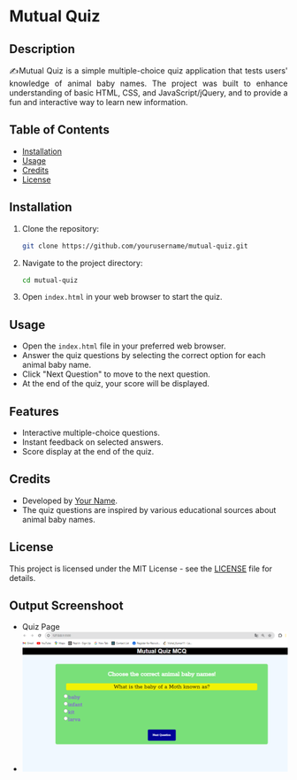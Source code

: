 # Mutual Quiz

## Description

<p align="justify">✍Mutual Quiz is a simple multiple-choice quiz application that tests users' knowledge of animal baby names. The project was built to enhance understanding of basic HTML, CSS, and JavaScript/jQuery, and to provide a fun and interactive way to learn new information.</p>

## Table of Contents

- [Installation](#installation)
- [Usage](#usage)
- [Credits](#credits)
- [License](#license)

## Installation

1. Clone the repository:
    ```bash
    git clone https://github.com/yourusername/mutual-quiz.git
    ```
2. Navigate to the project directory:
    ```bash
    cd mutual-quiz
    ```
3. Open `index.html` in your web browser to start the quiz.

## Usage

- Open the `index.html` file in your preferred web browser.
- Answer the quiz questions by selecting the correct option for each animal baby name.
- Click "Next Question" to move to the next question.
- At the end of the quiz, your score will be displayed.

## Features
- Interactive multiple-choice questions.
- Instant feedback on selected answers.
- Score display at the end of the quiz.

## Credits

- Developed by [Your Name](https://github.com/yourusername).
- The quiz questions are inspired by various educational sources about animal baby names.

## License

This project is licensed under the MIT License - see the [LICENSE](LICENSE) file for details.

## Output Screenshoot

- Quiz Page
- ![Quiz](./Picture/quiz.png)